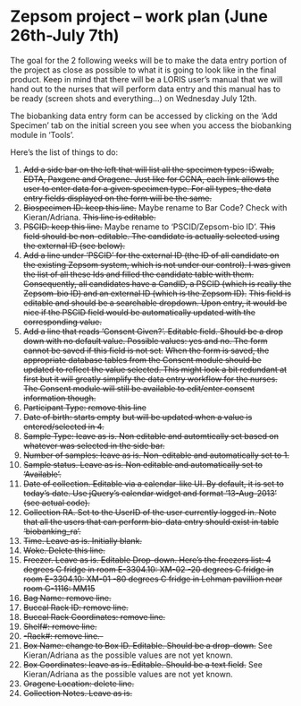 # Zepsom project – work plan (June 26th-July 7th)

The goal for the 2 following weeks will be to make the data entry portion of the project as close as possible to what it is going to look like in the final product. Keep in mind that there will be a LORIS user’s manual that we will hand out to the nurses that will perform data entry and this manual has to be ready (screen shots and everything...) on Wednesday July 12th.

The biobanking data entry form can be accessed by clicking on the ‘Add Specimen’ tab on the initial screen you see when you access the biobanking module in ‘Tools’. 

Here’s the list of things to do:

1. ~~Add a side bar on the left that will list all the specimen types: iSwab, EDTA, Paxgene and Oragene. Just like for CCNA, each link allows the user to enter data for a given specimen type. For all types, the data entry fields displayed on the form will be the same.~~
2. ~~Biospecimen ID: keep this line.~~ Maybe rename to Bar Code? Check with Kieran/Adriana. ~~This line is editable.~~
3. ~~PSCID: keep this line.~~ Maybe rename to ‘PSCID/Zepsom-bio ID’. ~~This field should be non-editable. The candidate is actually selected using the external ID (see below).~~
4. ~~Add a line under ‘PSCID’ for the external ID (the ID of all candidate on the existing Zepsom system, which is not under our control). I was given the list of all these Ids and filled the candidate table with them. Consequently, all candidates have a CandID, a PSCID (which is really the Zepsom-bio ID) and an external ID (which is the Zepsom ID).~~ ~~This field is editable and should be a searchable dropdown. Upon entry, it would be nice if the PSCID field would be automatically updated with the corresponding value.~~
5. ~~Add a line that reads ‘Consent Given?’. Editable field. Should be a drop down with no default value. Possible values: yes and no. The form cannot be saved if this field is not set.~~ ~~When the form is saved, the appropriate database tables from the Consent module should be updated to reflect the value selected. This might look a bit redundant at first but it will greatly simplify the data entry workflow for the nurses. The Consent module will still be available to edit/enter consent information though.~~
6. ~~Participant Type: remove this line~~
7. ~~Date of birth: starts empty~~ ~~but will be updated when a value is entered/selected in 4.~~
8. ~~Sample Type: leave as is. Non editable and automtically set based on whatever was selected in the side bar.~~
9. ~~Number of samples: leave as is. Non-editable and automatically set to 1.~~
10. ~~Sample status. Leave as is. Non editable and automatically set to ‘Available’.~~
11. ~~Date of collection. Editable via a calendar-like UI. By default, it is set to today’s date. Use jQuery’s calendar widget and format ‘13-Aug-2013’ (see actual code).~~
12. ~~Collection RA. Set to the UserID of the user currently logged in. Note that all the users that can perform bio-data entry should exist in table ‘biobanking_ra’.~~
13. ~~Time. Leave as is. Initially blank.~~
14. ~~Woke. Delete this line.~~
15. ~~Freezer. Leave as is. Editable Drop-down. Here’s the freezers list:
4 degrees C fridge in room E-3304.10: XM-02
-20 degrees C fridge in room E-3304.10: XM-01
-80 degrees C fridge in Lehman pavillion near room G-1116: MM15~~
16. ~~Bag Name: remove line.~~
17. ~~Buccal Rack ID: remove line.~~
18. ~~Buccal Rack Coordinates: remove line.~~
19. ~~Shelf#: remove line.~~
20. ~~-Rack#: remove line.-~~
21. ~~Box Name: change to Box ID. Editable. Should be a drop-down.~~ See Kieran/Adriana as the possible values are not yet known.
22. ~~Box Coordinates: leave as is. Editable. Should be a text field.~~ See Kieran/Adriana as the possible values are not yet known.
23. ~~Oragene Location: delete line.~~
24. ~~Collection Notes. Leave as is.~~


